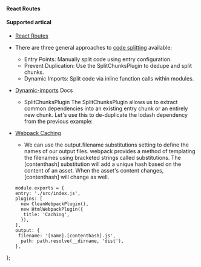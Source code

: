#### React Routes

#### Supported artical
 - [React Routes](https://medium.freecodecamp.org/beginners-guide-to-react-router-4-8959ceb3ad58)
 - There are three general approaches to [code splitting](https://webpack.js.org/guides/code-splitting/#dynamic-imports) available:

    - Entry Points: Manually split code using entry configuration.
    - Prevent Duplication: Use the SplitChunksPlugin to dedupe and split chunks.
    - Dynamic Imports: Split code via inline function calls within modules.


 - [Dynamic-imports](https://webpack.js.org/guides/code-splitting/#dynamic-imports) Docs
   - SplitChunksPlugin
The SplitChunksPlugin allows us to extract common dependencies into an existing entry chunk or an entirely new chunk. Let's use this to de-duplicate the lodash dependency from the previous example:
 - [Webpack Caching](https://webpack.js.org/guides/caching/#output-filenames)
   - We can use the output.filename substitutions setting to define the names of our output files. webpack provides a method of templating the filenames using bracketed strings called substitutions. The [contenthash] substitution will add a unique hash based on the content of an asset. When the asset's content changes, [contenthash] will change as well.

    ```
    module.exports = {
    entry: './src/index.js',
    plugins: [
      new CleanWebpackPlugin(),
      new HtmlWebpackPlugin({
       title: 'Caching',
      }),
    ],
    output: {
     filename: '[name].[contenthash].js',
      path: path.resolve(__dirname, 'dist'),
    },
  };
   ```
